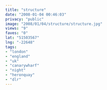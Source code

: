 ```yaml
---
title: "structure"
date: "2008-01-04 00:46:03"
privacy: "public"
image: "2008/01/04/structure/structure.jpg"
views: "9"
faves: "0"
lat: "51503567"
lng: "-22648"
tags:
- "london"
- "england"
- "uk"
- "canarywharf"
- "night"
- "heronquay"
- "dlr"
---
```


